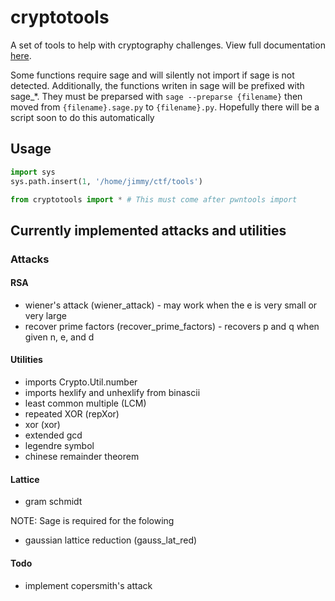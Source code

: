 # cryptotools
A set of tools to help with cryptography challenges. View full documentation [here](https://cryptotools.jimmyli.us/).

Some functions require sage and will silently not import if sage is not detected. Additionally, the functions writen in sage will be prefixed with sage_*. They must be preparsed with `sage --preparse {filename}` then moved from `{filename}.sage.py` to `{filename}.py`. Hopefully there will be a script soon to do this automatically 

## Usage
```python
import sys
sys.path.insert(1, '/home/jimmy/ctf/tools')

from cryptotools import * # This must come after pwntools import
```

## Currently implemented attacks and utilities

### Attacks

#### RSA
- wiener's attack (wiener_attack) - may work when the e is very small or very large
- recover prime factors (recover_prime_factors) - recovers p and q when given n, e, and d

#### Utilities

- imports Crypto.Util.number
- imports hexlify and unhexlify from binascii
- least common multiple (LCM)
- repeated XOR (repXor)
- xor (xor)
- extended gcd
- legendre symbol
- chinese remainder theorem

#### Lattice

- gram schmidt 

NOTE: Sage is required for the folowing
- gaussian lattice reduction (gauss_lat_red)

#### Todo
- implement copersmith's attack
